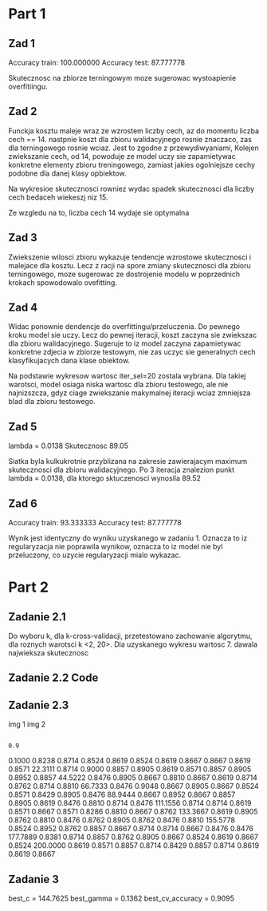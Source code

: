 # Part 1

## Zad 1
Accuracy train: 100.000000
Accuracy test: 87.777778

Skutecznosc na zbiorze terningowym moze sugerowac wystoapienie overfitiingu.

## Zad 2
Funckja kosztu maleje wraz ze wzrostem liczby cech, az do momentu liczba cech == 14. nastpnie koszt dla zbioru walidacyjnego rosnie znaczaco, zas dla terningowego rosnie wciaz.
Jest to zgodne z przewydiwyaniami, Kolejen zwiekszanie cech, od 14, powoduje ze model uczy sie zapamietywac konkretne elementy zbioru treningowego, zamiast jakies ogolniejsze cechy podobne dla danej klasy opbiektow.

Na wykresioe skutecznosci rowniez wydac spadek skutecznosci dla liczby cech bedaceh wiekeszj niz 15.

Ze wzgledu na to, liczba cech 14 wydaje sie optymalna

## Zad 3

Zwiekszenie wilosci zbioru wykazuje tendencje wzrostowe skutecznosci i malejace dla kosztu.
Lecz z racji na spore zmiany skutecznosci dla zbioru terningowego, moze sugerowac ze dostrojenie modelu w poprzednich krokach spowodowalo ovefitting.

## Zad 4

Widac ponownie dendencje do overfittingu/przeluczenia. Do pewnego kroku model sie uczy. Lecz do pewnej iteracji, koszt zaczyna sie zwiekszac dla zbioru walidacyjnego.
Sugeruje to iz model zaczyna zapamietywac konkretne zdjecia w zbiorze testowym, nie zas uczyc sie generalnych cech klasyfikujacych dana klase obiektow.

Na podstawie wykresow wartosc iter_sel=20 zostala wybrana.
Dla takiej warotsci, model osiaga niska wartosc dla zbioru testowego, ale nie najnizszcza, gdyz ciage zwiekszanie makymalnej iteracji wciaz zmniejsza blad dla zbioru testowego.

## Zad 5
lambda = 0.0138
Skutecznosc 89.05

<!-- lambda = 0.001 -->
<!-- Skutecznosc 89.05 -->

Siatka byla kulkukrotnie przyblizana na zakresie zawierajacym maximum skutecznosci dla zbioru walidacyjnego.
Po 3 iteracja znalezion punkt lambda = 0.0138, dla ktorego sktuczenosci wynosila 89.52

## Zad 6
Accuracy train: 93.333333
Accuracy test: 87.777778

Wynik jest identyczny do wyniku uzyskanego w zadaniu 1.
Oznacza to iz regularyzacja nie poprawila wynikow, oznacza to iz model nie byl przeluczony, co uzycie regularyzacji mialo wykazac.


# Part 2

## Zadanie 2.1
Do wyboru k, dla k-cross-validacji, przetestowano zachowanie algorytmu, dla roznych warotsci k <2, 20>.
Dla uzyskanego wykresu wartosc 7. dawala najwieksza skutecznosc

## Zadanie 2.2 Code

## Zadanie 2.3
img 1
img 2


                                                                                             0.9
0.1000      0.8238    0.8714    0.8524    0.8619    0.8524    0.8619    0.8667    0.8667    0.8619    0.8571
22.3111     0.8714    0.9000    0.8857    0.8905    0.8619    0.8571    0.8857    0.8905    0.8952    0.8857
44.5222     0.8476    0.8905    0.8667    0.8810    0.8667    0.8619    0.8714    0.8762    0.8714    0.8810
66.7333     0.8476    0.9048    0.8667    0.8905    0.8667    0.8524    0.8571    0.8429    0.8905    0.8476
88.9444     0.8667    0.8952    0.8667    0.8857    0.8905    0.8619    0.8476    0.8810    0.8714    0.8476
111.1556    0.8714    0.8714    0.8619    0.8571    0.8667    0.8571    0.8286    0.8810    0.8667    0.8762
133.3667    0.8619    0.8905    0.8762    0.8810    0.8476    0.8762    0.8905    0.8762    0.8476    0.8810
155.5778    0.8524    0.8952    0.8762    0.8857    0.8667    0.8714    0.8714    0.8667    0.8476    0.8476
177.7889    0.8381    0.8714    0.8857    0.8762    0.8905    0.8667    0.8524    0.8619    0.8667    0.8524
200.0000    0.8619    0.8571    0.8857    0.8714    0.8429    0.8857    0.8714    0.8619    0.8619    0.8667

## Zadanie 3
best_c = 144.7625
best_gamma = 0.1362
best_cv_accuracy = 0.9095
